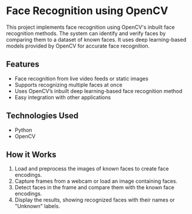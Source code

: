# Face Recognition using OpenCV

This project implements face recognition using OpenCV's inbuilt face recognition methods. The system can identify and verify faces by comparing them to a dataset of known faces. It uses deep learning-based models provided by OpenCV for accurate face recognition.

## Features
- Face recognition from live video feeds or static images
- Supports recognizing multiple faces at once
- Uses OpenCV’s inbuilt deep learning-based face recognition method
- Easy integration with other applications

## Technologies Used
- Python
- OpenCV

## How it Works
1. Load and preprocess the images of known faces to create face encodings.
2. Capture frames from a webcam or load an image containing faces.
3. Detect faces in the frame and compare them with the known face encodings.
4. Display the results, showing recognized faces with their names or "Unknown" labels.
